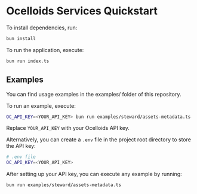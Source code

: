 # Ocelloids Services Quickstart

To install dependencies, run:

```bash
bun install
```

To run the application, execute:

```bash
bun run index.ts
```

## Examples

You can find usage examples in the examples/ folder of this repository.

To run an example, execute:

```bash
OC_API_KEY=<YOUR_API_KEY> bun run examples/steward/assets-metadata.ts
```

Replace `YOUR_API_KEY` with your Ocelloids API key.

Alternatively, you can create a `.env` file in the project root directory to store the API key:

```bash
# .env file
OC_API_KEY=<YOUR_API_KEY>
```

After setting up your API key, you can execute any example by running:

```bash
bun run examples/steward/assets-metadata.ts
```
